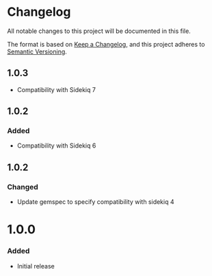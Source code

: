 # Changelog
All notable changes to this project will be documented in this file.

The format is based on [Keep a Changelog](https://keepachangelog.com/en/1.0.0/),
and this project adheres to [Semantic Versioning](https://semver.org/spec/v2.0.0.html).

## 1.0.3

- Compatibility with Sidekiq 7

## 1.0.2

### Added

- Compatibility with Sidekiq 6

## 1.0.2

### Changed

- Update gemspec to specify compatibility with sidekiq 4

# 1.0.0

### Added

- Initial release
